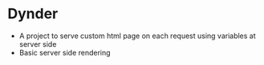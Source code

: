 # Dynder
> 
 - A project to serve custom html page on each request using variables at server side
 - Basic server side rendering